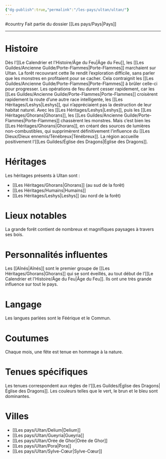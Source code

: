 ```yaml
---
{"dg-publish":true,"permalink":"/les-pays/ultan/ultan/"}
---
```


#country 
Fait partie du dossier [[Les pays/Pays\|Pays]]

-------

# Histoire
Dès l’[[Le Calendrier et l'Histoire/Âge du Feu\|Âge du Feu]], les [[Les Guildes/Ancienne Guilde/Porte-Flammes\|Porte-Flammes]] marchaient sur Ultan. La forêt recouvrant cette île rendit l’exploration difficile, sans parler que les monstres en profitaient pour se cacher. Cela contraignit les [[Les Guildes/Ancienne Guilde/Porte-Flammes\|Porte-Flammes]] à brûler celle-ci pour progresser.
Les opérations de feu durent cesser rapidement, car les [[Les Guildes/Ancienne Guilde/Porte-Flammes\|Porte-Flammes]] croisèrent rapidement la route d’une autre race intelligente, les [[Les Héritages/Leshys\|Leshys]], qui n’appréciaient pas la destruction de leur habitat naturel.
Avec les [[Les Héritages/Leshys\|Leshys]], puis les [[Les Héritages/Ghorans\|Ghorans]], les [[Les Guildes/Ancienne Guilde/Porte-Flammes\|Porte-Flammes]] chassèrent les monstres. Mais c’est bien les [[Les Héritages/Ghorans\|Ghorans]], en créant des sources de lumières non-combustibles, qui supprimèrent définitivement l’influence du [[Les Dieux/Dieux ennemis/Ténébreux\|Ténébreux]].
La région accueille positivement l'[[Les Guildes/Église des Dragons\|Église des Dragons]].
# Héritages
Les héritages présents à Ultan sont :
- [[Les Héritages/Ghorans\|Ghorans]] (au sud de la forêt)
- [[Les Héritages/Humains\|Humains]]
- [[Les Héritages/Leshys\|Leshys]] (au nord de la forêt)
# Lieux notables
La grande forêt contient de nombreux et magnifiques paysages à travers ses bois.
# Personnalités influentes
Les [[Aînés\|Aînés]] sont le premier groupe de [[Les Héritages/Ghorans\|Ghorans]] qui se sont éveillés, au tout début de l’[[Le Calendrier et l'Histoire/Âge du Feu\|Âge du Feu]]. Ils ont une très grande influence sur tout le pays.
# Langage
Les langues parlées sont le Féérique et le Commun.
# Coutumes
Chaque mois, une fête est tenue en hommage à la nature.
# Tenues spécifiques
Les tenues correspondent aux règles de l’[[Les Guildes/Église des Dragons\|Église des Dragons]]. Les couleurs telles que le vert, le brun et le bleu sont dominantes.
# Villes
- [[Les pays/Ultan/Delium\|Delium]]
- [[Les pays/Ultan/Gueyria\|Gueyria]]
- [[Les pays/Ultan/Orée de Ghor\|Orée de Ghor]]
- [[Les pays/Ultan/Pora\|Pora]]
- [[Les pays/Ultan/Sylve-Cœur\|Sylve-Cœur]]